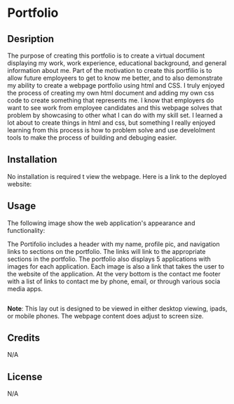 # Portfolio

## Desription 

The purpose of creating this portfolio is to create a virtual document displaying my work, work experience, educational background, and general information about me. Part of the motivation to create this portfilio is to allow future employeers to get to know me better, and to also demonstrate my ability to create a webpage portfolio using html and CSS. I truly enjoyed the process of creating my own html document and adding my own css code to create something that represents me. I know that employers do want to see work from employee candidates and this webpage solves that problem by showcasing to other what I can do with my skill set. I learned a lot about to create things in html and css, but something I really enjoyed learning from this process is how to problem solve and use develolment tools to make the process of building and debuging easier. 

## Installation

No installation is required t view the webpage. Here is a link to the deployed website:


## Usage

The following image show the web application's appearance and functionality:

The Portifolio includes a header with my name, profile pic, and navigation links to sections on the portfolio. The links will link to the appropriate sections in the portfolio. The portfolio also displays 5 applications with images for each application. Each image is also a link that takes the user to the website of the application. At the very bottom is the contact me footer with a list of links to contact me by phone, email, or through various socia media apps. 

![]()

**Note**: This lay out is designed to be viewed in either desktop viewing, ipads, or mobile phones. The webpage content does adjust to screen size.

## Credits

N/A

## License

N/A